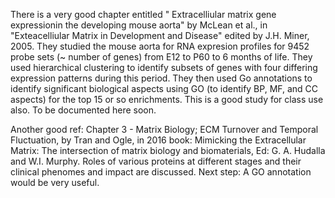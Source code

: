 There is a very good chapter entitled " Extracelliular matrix gene expressionin the developing mouse aorta" by McLean et al., in "Exteacelliular Matrix in Development and Disease" edited by J.H. Miner, 2005. They studied the mouse aorta for RNA expresion profiles for 9452 probe sets (~ number of genes) from E12 to P60 to 6 months of life. They used hierarchical clustering to identify subsets of genes with four differing expression patterns during this period. They then used Go annotations to identify significant biological aspects using GO (to identify BP, MF, and CC aspects) for the top 15 or so enrichments. This is a good study for class use also. To be documented here soon. 

Another good ref: Chapter 3 - Matrix Biology; ECM Turnover and Temporal Fluctuation, by Tran and Ogle, in 2016 book: Mimicking the Extracellular Matrix: The intersection of matrix biology and biomaterials, Ed: G. A. Hudalla and W.I. Murphy. Roles of various proteins at different stages and their clinical phenomes and impact are discussed. Next step: A GO annotation would be very useful. 
